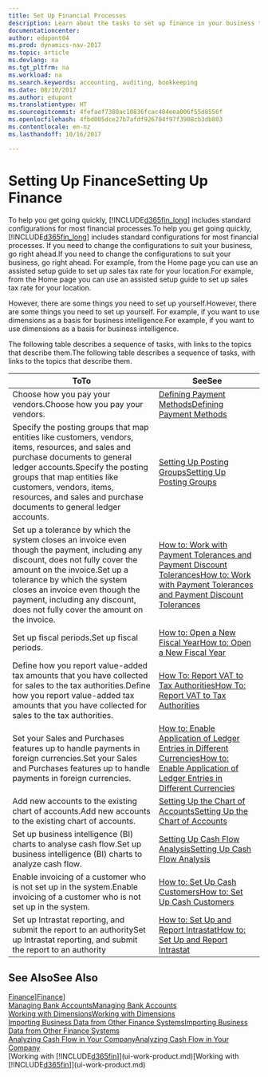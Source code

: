 ```yaml
---
title: Set Up Financial Processes
description: Learn about the tasks to set up finance in your business to suit all your accounting, auditing, or bookkeeping needs.
documentationcenter: 
author: edupont04
ms.prod: dynamics-nav-2017
ms.topic: article
ms.devlang: na
ms.tgt_pltfrm: na
ms.workload: na
ms.search.keywords: accounting, auditing, bookkeeping
ms.date: 08/10/2017
ms.author: edupont
ms.translationtype: HT
ms.sourcegitcommit: 4fefaef7380ac10836fcac404eea006f55d8556f
ms.openlocfilehash: 4fbd005dce27b7afdf926704f97f3908cb3db803
ms.contentlocale: en-nz
ms.lasthandoff: 10/16/2017

---
```

# <a name="setting-up-finance"></a><span data-ttu-id="799ef-103">Setting Up Finance</span><span class="sxs-lookup"><span data-stu-id="799ef-103">Setting Up Finance</span></span>
<span data-ttu-id="799ef-104">To help you get going quickly, [!INCLUDE[d365fin_long](includes/d365fin_long_md.md)] includes standard configurations for most financial processes.</span><span class="sxs-lookup"><span data-stu-id="799ef-104">To help you get going quickly, [!INCLUDE[d365fin_long](includes/d365fin_long_md.md)] includes standard configurations for most financial processes.</span></span> <span data-ttu-id="799ef-105">If you need to change the configurations to suit your business, go right ahead.</span><span class="sxs-lookup"><span data-stu-id="799ef-105">If you need to change the configurations to suit your business, go right ahead.</span></span> <span data-ttu-id="799ef-106">For example, from the Home page you can use an assisted setup guide to set up sales tax rate for your location.</span><span class="sxs-lookup"><span data-stu-id="799ef-106">For example, from the Home page you can use an assisted setup guide to set up sales tax rate for your location.</span></span>  

<span data-ttu-id="799ef-107">However, there are some things you need to set up yourself.</span><span class="sxs-lookup"><span data-stu-id="799ef-107">However, there are some things you need to set up yourself.</span></span> <span data-ttu-id="799ef-108">For example, if you want to use dimensions as a basis for business intelligence.</span><span class="sxs-lookup"><span data-stu-id="799ef-108">For example, if you want to use dimensions as a basis for business intelligence.</span></span>  

<span data-ttu-id="799ef-109">The following table describes a sequence of tasks, with links to the topics that describe them.</span><span class="sxs-lookup"><span data-stu-id="799ef-109">The following table describes a sequence of tasks, with links to the topics that describe them.</span></span>

| <span data-ttu-id="799ef-110">To</span><span class="sxs-lookup"><span data-stu-id="799ef-110">To</span></span> | <span data-ttu-id="799ef-111">See</span><span class="sxs-lookup"><span data-stu-id="799ef-111">See</span></span> |
| --- | --- |
| <span data-ttu-id="799ef-112">Choose how you pay your vendors.</span><span class="sxs-lookup"><span data-stu-id="799ef-112">Choose how you pay your vendors.</span></span> |[<span data-ttu-id="799ef-113">Defining Payment Methods</span><span class="sxs-lookup"><span data-stu-id="799ef-113">Defining Payment Methods</span></span>](finance-payment-methods.md) |
| <span data-ttu-id="799ef-114">Specify the posting groups that map entities like customers, vendors, items, resources, and sales and purchase documents to general ledger accounts.</span><span class="sxs-lookup"><span data-stu-id="799ef-114">Specify the posting groups that map entities like customers, vendors, items, resources, and sales and purchase documents to general ledger accounts.</span></span> |[<span data-ttu-id="799ef-115">Setting Up Posting Groups</span><span class="sxs-lookup"><span data-stu-id="799ef-115">Setting Up Posting Groups</span></span>](finance-posting-groups.md)|
|<span data-ttu-id="799ef-116">Set up a tolerance by which the system closes an invoice even though the payment, including any discount, does not fully cover the amount on the invoice.</span><span class="sxs-lookup"><span data-stu-id="799ef-116">Set up a tolerance by which the system closes an invoice even though the payment, including any discount, does not fully cover the amount on the invoice.</span></span>|[<span data-ttu-id="799ef-117">How to: Work with Payment Tolerances and Payment Discount Tolerances</span><span class="sxs-lookup"><span data-stu-id="799ef-117">How to: Work with Payment Tolerances and Payment Discount Tolerances</span></span>](finance-payment-tolerance-and-payment-discount-tolerance.md)|
| <span data-ttu-id="799ef-118">Set up fiscal periods.</span><span class="sxs-lookup"><span data-stu-id="799ef-118">Set up fiscal periods.</span></span> |[<span data-ttu-id="799ef-119">How to: Open a New Fiscal Year</span><span class="sxs-lookup"><span data-stu-id="799ef-119">How to: Open a New Fiscal Year</span></span>](finance-how-open-new-fiscal-year.md) |
| <span data-ttu-id="799ef-120">Define how you report value-added tax amounts that you have collected for sales to the tax authorities.</span><span class="sxs-lookup"><span data-stu-id="799ef-120">Define how you report value-added tax amounts that you have collected for sales to the tax authorities.</span></span> |[<span data-ttu-id="799ef-121">How To: Report VAT to Tax Authorities</span><span class="sxs-lookup"><span data-stu-id="799ef-121">How To: Report VAT to Tax Authorities</span></span>](finance-how-report-vat.md)|
| <span data-ttu-id="799ef-122">Set your Sales and Purchases features up to handle payments in foreign currencies.</span><span class="sxs-lookup"><span data-stu-id="799ef-122">Set your Sales and Purchases features up to handle payments in foreign currencies.</span></span>|[<span data-ttu-id="799ef-123">How to: Enable Application of Ledger Entries in Different Currencies</span><span class="sxs-lookup"><span data-stu-id="799ef-123">How to: Enable Application of Ledger Entries in Different Currencies</span></span>](finance-how-enable-application-ledger-entries-different-currencies.md)
| <span data-ttu-id="799ef-124">Add new accounts to the existing chart of accounts.</span><span class="sxs-lookup"><span data-stu-id="799ef-124">Add new accounts to the existing chart of accounts.</span></span> |[<span data-ttu-id="799ef-125">Setting Up the Chart of Accounts</span><span class="sxs-lookup"><span data-stu-id="799ef-125">Setting Up the Chart of Accounts</span></span>](finance-setup-chart-accounts.md) |
| <span data-ttu-id="799ef-126">Set up business intelligence (BI) charts to analyse cash flow.</span><span class="sxs-lookup"><span data-stu-id="799ef-126">Set up business intelligence (BI) charts to analyze cash flow.</span></span> |[<span data-ttu-id="799ef-127">Setting Up Cash Flow Analysis</span><span class="sxs-lookup"><span data-stu-id="799ef-127">Setting Up Cash Flow Analysis</span></span>](finance-setup-cash-flow-analyses.md) |
|<span data-ttu-id="799ef-128">Enable invoicing of a customer who is not set up in the system.</span><span class="sxs-lookup"><span data-stu-id="799ef-128">Enable invoicing of a customer who is not set up in the system.</span></span>|[<span data-ttu-id="799ef-129">How to: Set Up Cash Customers</span><span class="sxs-lookup"><span data-stu-id="799ef-129">How to: Set Up Cash Customers</span></span>](finance-how-to-set-up-cash-customers.md)|
| <span data-ttu-id="799ef-130">Set up Intrastat reporting, and submit the report to an authority</span><span class="sxs-lookup"><span data-stu-id="799ef-130">Set up Intrastat reporting, and submit the report to an authority</span></span> | [<span data-ttu-id="799ef-131">How to: Set Up and Report Intrastat</span><span class="sxs-lookup"><span data-stu-id="799ef-131">How to: Set Up and Report Intrastat</span></span>](finance-how-setup-report-intrastat.md)|

## <a name="see-also"></a><span data-ttu-id="799ef-132">See Also</span><span class="sxs-lookup"><span data-stu-id="799ef-132">See Also</span></span>
<span data-ttu-id="799ef-133">[Finance](finance.md)]</span><span class="sxs-lookup"><span data-stu-id="799ef-133">[Finance](finance.md)]</span></span>  
[<span data-ttu-id="799ef-134">Managing Bank Accounts</span><span class="sxs-lookup"><span data-stu-id="799ef-134">Managing Bank Accounts</span></span>](bank-manage-bank-accounts.md)  
[<span data-ttu-id="799ef-135">Working with Dimensions</span><span class="sxs-lookup"><span data-stu-id="799ef-135">Working with Dimensions</span></span>](finance-dimensions.md)  
[<span data-ttu-id="799ef-136">Importing Business Data from Other Finance Systems</span><span class="sxs-lookup"><span data-stu-id="799ef-136">Importing Business Data from Other Finance Systems</span></span>](upload-data.md)  
[<span data-ttu-id="799ef-137">Analyzing Cash Flow in Your Company</span><span class="sxs-lookup"><span data-stu-id="799ef-137">Analyzing Cash Flow in Your Company</span></span>](finance-analyze-cash-flow.md)  
<span data-ttu-id="799ef-138">[Working with [!INCLUDE[d365fin](includes/d365fin_md.md)]](ui-work-product.md)</span><span class="sxs-lookup"><span data-stu-id="799ef-138">[Working with [!INCLUDE[d365fin](includes/d365fin_md.md)]](ui-work-product.md)</span></span>  

## 


